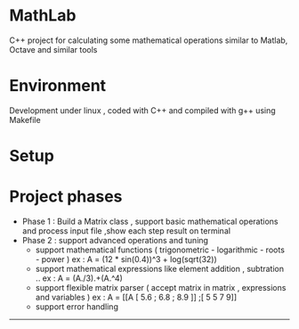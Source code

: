 # MathLab

C++ project for calculating some mathematical operations similar to Matlab, Octave and similar tools


# Environment

Development under linux , coded with C++ and compiled with g++ using Makefile

# Setup


# Project phases

- Phase 1 : Build a Matrix class , support basic mathematical operations and process input file ,show each step result on terminal 
- Phase 2 : support advanced operations and tuning 
  - support mathematical functions ( trigonometric - logarithmic - roots - power )
    ex : A = (12 * sin(0.4))^3 + log(sqrt(32))
  - support mathematical expressions like element addition , subtration .. 
    ex : A = (A./3).+(A.^4)
  - support flexible matrix parser ( accept matrix in matrix , expressions and variables )
    ex : A = [[A [ 5.6 ; 6.8 ; 8.9 ]] ;[ 5 5 7 9]]
  - support error handling 







------------------------------------------------------------------------------------------------------------------------------------------
